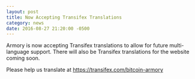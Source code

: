 ```yaml
---
layout: post
title: Now Accepting Transifex Translations
category: news
date: 2016-08-27 21:20:00 -0500
---
```


Armory is now accepting Transifex translations to allow for future multi-language support. There will also be Transifex translations for the website coming soon.

Please help us translate at https://transifex.com/bitcoin-armory
